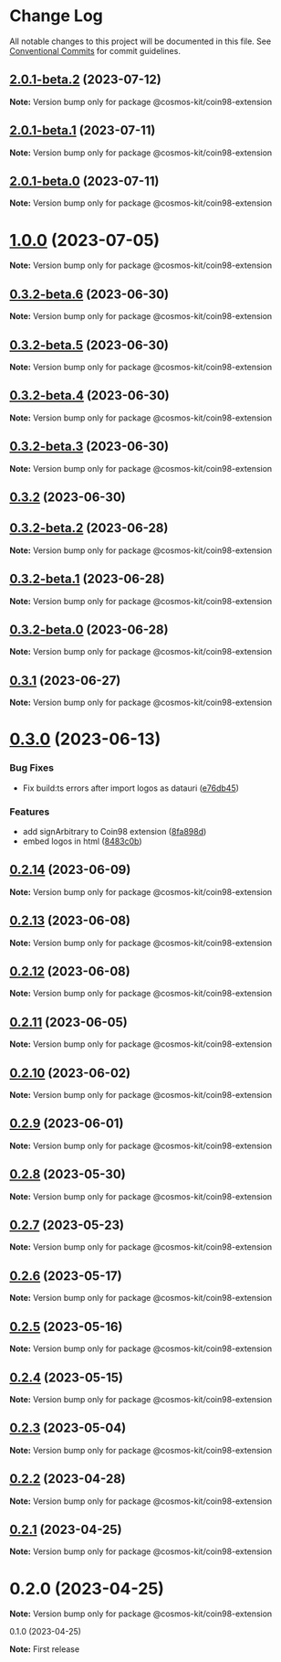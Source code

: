 # Change Log

All notable changes to this project will be documented in this file.
See [Conventional Commits](https://conventionalcommits.org) for commit guidelines.

## [2.0.1-beta.2](https://github.com/cosmology-tech/cosmos-kit/compare/@cosmos-kit/coin98-extension@2.0.1-beta.1...@cosmos-kit/coin98-extension@2.0.1-beta.2) (2023-07-12)

**Note:** Version bump only for package @cosmos-kit/coin98-extension

## [2.0.1-beta.1](https://github.com/cosmology-tech/cosmos-kit/compare/@cosmos-kit/coin98-extension@2.0.1-beta.0...@cosmos-kit/coin98-extension@2.0.1-beta.1) (2023-07-11)

**Note:** Version bump only for package @cosmos-kit/coin98-extension

## [2.0.1-beta.0](https://github.com/cosmology-tech/cosmos-kit/compare/@cosmos-kit/coin98-extension@1.0.0...@cosmos-kit/coin98-extension@2.0.1-beta.0) (2023-07-11)

**Note:** Version bump only for package @cosmos-kit/coin98-extension

# [1.0.0](https://github.com/cosmology-tech/cosmos-kit/compare/@cosmos-kit/coin98-extension@0.3.2-beta.6...@cosmos-kit/coin98-extension@1.0.0) (2023-07-05)

**Note:** Version bump only for package @cosmos-kit/coin98-extension

## [0.3.2-beta.6](https://github.com/cosmology-tech/cosmos-kit/compare/@cosmos-kit/coin98-extension@0.3.2-beta.5...@cosmos-kit/coin98-extension@0.3.2-beta.6) (2023-06-30)

**Note:** Version bump only for package @cosmos-kit/coin98-extension

## [0.3.2-beta.5](https://github.com/cosmology-tech/cosmos-kit/compare/@cosmos-kit/coin98-extension@0.3.2-beta.4...@cosmos-kit/coin98-extension@0.3.2-beta.5) (2023-06-30)

**Note:** Version bump only for package @cosmos-kit/coin98-extension

## [0.3.2-beta.4](https://github.com/cosmology-tech/cosmos-kit/compare/@cosmos-kit/coin98-extension@0.3.2-beta.3...@cosmos-kit/coin98-extension@0.3.2-beta.4) (2023-06-30)

**Note:** Version bump only for package @cosmos-kit/coin98-extension

## [0.3.2-beta.3](https://github.com/cosmology-tech/cosmos-kit/compare/@cosmos-kit/coin98-extension@0.3.2...@cosmos-kit/coin98-extension@0.3.2-beta.3) (2023-06-30)

**Note:** Version bump only for package @cosmos-kit/coin98-extension

## [0.3.2](https://github.com/cosmology-tech/cosmos-kit/compare/@cosmos-kit/coin98-extension@0.3.1...@cosmos-kit/coin98-extension@0.3.2) (2023-06-30)

## [0.3.2-beta.2](https://github.com/cosmology-tech/cosmos-kit/compare/@cosmos-kit/coin98-extension@0.3.2-beta.1...@cosmos-kit/coin98-extension@0.3.2-beta.2) (2023-06-28)

**Note:** Version bump only for package @cosmos-kit/coin98-extension

## [0.3.2-beta.1](https://github.com/cosmology-tech/cosmos-kit/compare/@cosmos-kit/coin98-extension@0.3.2-beta.0...@cosmos-kit/coin98-extension@0.3.2-beta.1) (2023-06-28)

**Note:** Version bump only for package @cosmos-kit/coin98-extension

## [0.3.2-beta.0](https://github.com/cosmology-tech/cosmos-kit/compare/@cosmos-kit/coin98-extension@0.3.1...@cosmos-kit/coin98-extension@0.3.2-beta.0) (2023-06-28)

**Note:** Version bump only for package @cosmos-kit/coin98-extension

## [0.3.1](https://github.com/cosmology-tech/cosmos-kit/compare/@cosmos-kit/coin98-extension@0.3.0...@cosmos-kit/coin98-extension@0.3.1) (2023-06-27)

**Note:** Version bump only for package @cosmos-kit/coin98-extension

# [0.3.0](https://github.com/cosmology-tech/cosmos-kit/compare/@cosmos-kit/coin98-extension@0.2.14...@cosmos-kit/coin98-extension@0.3.0) (2023-06-13)

### Bug Fixes

- Fix build:ts errors after import logos as datauri ([e76db45](https://github.com/cosmology-tech/cosmos-kit/commit/e76db45bf9165982f1697f253565063b52b83afc))

### Features

- add signArbitrary to Coin98 extension ([8fa898d](https://github.com/cosmology-tech/cosmos-kit/commit/8fa898d0cf28b747a8c7919494241de26ce623d4))
- embed logos in html ([8483c0b](https://github.com/cosmology-tech/cosmos-kit/commit/8483c0bb3f3b3a5dfb22e5644a3e695deadc92dd))

## [0.2.14](https://github.com/cosmology-tech/cosmos-kit/compare/@cosmos-kit/coin98-extension@0.2.13...@cosmos-kit/coin98-extension@0.2.14) (2023-06-09)

**Note:** Version bump only for package @cosmos-kit/coin98-extension

## [0.2.13](https://github.com/cosmology-tech/cosmos-kit/compare/@cosmos-kit/coin98-extension@0.2.12...@cosmos-kit/coin98-extension@0.2.13) (2023-06-08)

**Note:** Version bump only for package @cosmos-kit/coin98-extension

## [0.2.12](https://github.com/cosmology-tech/cosmos-kit/compare/@cosmos-kit/coin98-extension@0.2.11...@cosmos-kit/coin98-extension@0.2.12) (2023-06-08)

**Note:** Version bump only for package @cosmos-kit/coin98-extension

## [0.2.11](https://github.com/cosmology-tech/cosmos-kit/compare/@cosmos-kit/coin98-extension@0.2.10...@cosmos-kit/coin98-extension@0.2.11) (2023-06-05)

**Note:** Version bump only for package @cosmos-kit/coin98-extension

## [0.2.10](https://github.com/cosmology-tech/cosmos-kit/compare/@cosmos-kit/coin98-extension@0.2.9...@cosmos-kit/coin98-extension@0.2.10) (2023-06-02)

**Note:** Version bump only for package @cosmos-kit/coin98-extension

## [0.2.9](https://github.com/cosmology-tech/cosmos-kit/compare/@cosmos-kit/coin98-extension@0.2.8...@cosmos-kit/coin98-extension@0.2.9) (2023-06-01)

**Note:** Version bump only for package @cosmos-kit/coin98-extension

## [0.2.8](https://github.com/cosmology-tech/cosmos-kit/compare/@cosmos-kit/coin98-extension@0.2.7...@cosmos-kit/coin98-extension@0.2.8) (2023-05-30)

**Note:** Version bump only for package @cosmos-kit/coin98-extension

## [0.2.7](https://github.com/cosmology-tech/cosmos-kit/compare/@cosmos-kit/coin98-extension@0.2.6...@cosmos-kit/coin98-extension@0.2.7) (2023-05-23)

**Note:** Version bump only for package @cosmos-kit/coin98-extension

## [0.2.6](https://github.com/cosmology-tech/cosmos-kit/compare/@cosmos-kit/coin98-extension@0.2.5...@cosmos-kit/coin98-extension@0.2.6) (2023-05-17)

**Note:** Version bump only for package @cosmos-kit/coin98-extension

## [0.2.5](https://github.com/cosmology-tech/cosmos-kit/compare/@cosmos-kit/coin98-extension@0.2.4...@cosmos-kit/coin98-extension@0.2.5) (2023-05-16)

**Note:** Version bump only for package @cosmos-kit/coin98-extension

## [0.2.4](https://github.com/cosmology-tech/cosmos-kit/compare/@cosmos-kit/coin98-extension@0.2.3...@cosmos-kit/coin98-extension@0.2.4) (2023-05-15)

**Note:** Version bump only for package @cosmos-kit/coin98-extension

## [0.2.3](https://github.com/cosmology-tech/cosmos-kit/compare/@cosmos-kit/coin98-extension@0.2.2...@cosmos-kit/coin98-extension@0.2.3) (2023-05-04)

**Note:** Version bump only for package @cosmos-kit/coin98-extension

## [0.2.2](https://github.com/cosmology-tech/cosmos-kit/compare/@cosmos-kit/coin98-extension@0.2.1...@cosmos-kit/coin98-extension@0.2.2) (2023-04-28)

**Note:** Version bump only for package @cosmos-kit/coin98-extension

## [0.2.1](https://github.com/cosmology-tech/cosmos-kit/compare/@cosmos-kit/coin98-extension@0.2.0...@cosmos-kit/coin98-extension@0.2.1) (2023-04-25)

**Note:** Version bump only for package @cosmos-kit/coin98-extension

# 0.2.0 (2023-04-25)

**Note:** Version bump only for package @cosmos-kit/coin98-extension

0.1.0 (2023-04-25)

**Note:** First release
